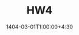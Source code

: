 ---
type: assignment
date: 1404-03-01T1:00:00+4:30
title: HW4
pdf: /static_files/assignments/DB-HW4.pdf
# solutions: /static_files/assignments/DB-HW1-Sol.pdf
---